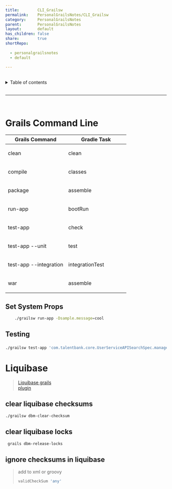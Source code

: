 ```yaml
---  
title:        CLI_Grailsw  
permalink:    PersonalGrailsNotes/CLI_Grailsw  
category:     PersonalGrailsNotes  
parent:       PersonalGrailsNotes  
layout:       default  
has_children: false  
share:        true  
shortRepo:  
  
  - personalgrailsnotes  
  - default  
  
---  
```

  
  
<br/>    
  
<details markdown="block">    
<summary>    
Table of contents    
</summary>    
{: .text-delta }    
1. TOC    
{:toc}    
</details>    
  
<br/>    
  
***    
  
<br/>    
  
# Grails Command Line  
  
<table class="tableblock frame-all grid-all stretch">    
<colgroup>    
<col style="width: 50%;">    
<col style="width: 50%;">    
</colgroup>    
<thead>    
<tr>    
<th class="tableblock halign-left valign-top"><strong>Grails Command</strong></th>    
<th class="tableblock halign-left valign-top"><strong>Gradle Task</strong></th>    
</tr>    
</thead>    
<tbody>    
<tr>    
<td class="tableblock halign-left valign-top"><p class="tableblock">clean</p></td>    
<td class="tableblock halign-left valign-top"><p class="tableblock">clean</p></td>    
</tr>    
<tr>    
<td class="tableblock halign-left valign-top"><p class="tableblock">compile</p></td>    
<td class="tableblock halign-left valign-top"><p class="tableblock">classes</p></td>    
</tr>    
<tr>    
<td class="tableblock halign-left valign-top"><p class="tableblock">package</p></td>    
<td class="tableblock halign-left valign-top"><p class="tableblock">assemble</p></td>    
</tr>    
<tr>    
<td class="tableblock halign-left valign-top"><p class="tableblock">run-app</p></td>    
<td class="tableblock halign-left valign-top"><p class="tableblock">bootRun</p></td>    
</tr>    
<tr>    
<td class="tableblock halign-left valign-top"><p class="tableblock">test-app</p></td>    
<td class="tableblock halign-left valign-top"><p class="tableblock">check</p></td>    
</tr>    
<tr>    
<td class="tableblock halign-left valign-top"><p class="tableblock">test-app --unit</p></td>    
<td class="tableblock halign-left valign-top"><p class="tableblock">test</p></td>    
</tr>    
<tr>    
<td class="tableblock halign-left valign-top"><p class="tableblock">test-app --integration</p></td>    
<td class="tableblock halign-left valign-top"><p class="tableblock">integrationTest</p></td>    
</tr>    
<tr>    
<td class="tableblock halign-left valign-top"><p class="tableblock">war</p></td>    
<td class="tableblock halign-left valign-top"><p class="tableblock">assemble</p></td>    
</tr>    
</tbody>    
</table>    
  
## Set System Props  
  
``` bash    
    ./grailsw run-app -Dsample.message=cool    
```    
  
## Testing  
  
###             
  
``` bash    
./grailsw test-app 'com.talentbank.core.UserServiceAPISearchSpec.manager_query*' -unit    
```    
  
# Liquibase  
  
> [Liquibase grails    
> plugin](//grails-plugins.github.io/grails-database-migration/3.0.x/index.html)  
  
## clear liquibase checksums  
  
``` bash    
./grailsw dbm-clear-checksum    
```    
  
## clear liquibase locks  
  
``` bash    
 grails dbm-release-locks    
```    
  
## ignore checksums in liquibase  
  
> add to xml or groovy  
>  
> ``` groovy    
> validCheckSum 'any'    
> ```